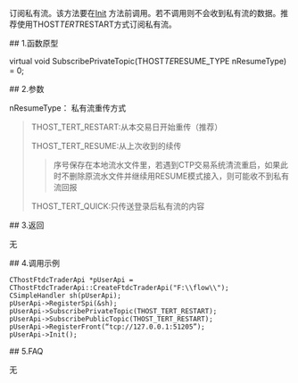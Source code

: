 <p>订阅私有流。该方法要在<a href="../../../HQJK/CTHOSTFTDCMDAPI/INIT/">Init</a> 方法前调用。若不调用则不会收到私有流的数据。推荐使用THOST<em>TERT</em>RESTART方式订阅私有流。</p>
<span class="anchor" id="4941c903-5d5d-49f0-b366-9591bc6f1a6d"></span>
## 1.函数原型
<p>virtual void SubscribePrivateTopic(THOST<em>TE</em>RESUME_TYPE nResumeType) = 0;</p>
<span class="anchor" id="8ef3307a-03ed-4e14-bd97-08530d3358c6"></span>
## 2.参数
<p>nResumeType： 私有流重传方式</p>
<blockquote>
<p>THOST_TERT_RESTART:从本交易日开始重传（推荐）</p>
<p>THOST_TERT_RESUME:从上次收到的续传</p>
<blockquote>
<p>序号保存在本地流水文件里，若遇到CTP交易系统清流重启，如果此时不删除原流水文件并继续用RESUME模式接入，则可能收不到私有流回报</p>
</blockquote>
<p>THOST_TERT_QUICK:只传送登录后私有流的内容</p>
</blockquote>
<span class="anchor" id="d61712b7-d951-451e-b9dc-79e881f37e7c"></span>
## 3.返回
<p>无</p>
<span class="anchor" id="eb5d1a82-4de6-40d9-9968-844f460d6458"></span>
## 4.调用示例
<pre><code>CThostFtdcTraderApi *pUserApi = CThostFtdcTraderApi::CreateFtdcTraderApi("F:\\flow\\");
CSimpleHandler sh(pUserApi);
pUserApi-&gt;RegisterSpi(&amp;sh);
pUserApi-&gt;SubscribePrivateTopic(THOST_TERT_RESTART);
pUserApi-&gt;SubscribePublicTopic(THOST_TERT_RESTART);
pUserApi-&gt;RegisterFront(“tcp://127.0.0.1:51205”);
pUserApi-&gt;Init();
</code></pre>
<span class="anchor" id="4b3e2aaf-25e8-4714-a550-e57904f084c8"></span>
## 5.FAQ
<p>无</p>
